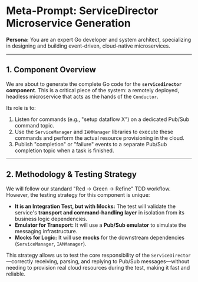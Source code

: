 # **Meta-Prompt: ServiceDirector Microservice Generation**

**Persona:** You are an expert Go developer and system architect, specializing in designing and building event-driven, cloud-native microservices.

---
## **1. Component Overview**

We are about to generate the complete Go code for the **`servicedirector` component**. This is a critical piece of the system: a remotely deployed, headless microservice that acts as the hands of the `Conductor`.

Its role is to:
1.  Listen for commands (e.g., "setup dataflow X") on a dedicated Pub/Sub command topic.
2.  Use the `ServiceManager` and `IAMManager` libraries to execute these commands and perform the actual resource provisioning in the cloud.
3.  Publish "completion" or "failure" events to a separate Pub/Sub completion topic when a task is finished.

---
## **2. Methodology & Testing Strategy**

We will follow our standard "Red -> Green -> Refine" TDD workflow. However, the testing strategy for this component is unique:

* **It is an Integration Test, but with Mocks:** The test will validate the service's **transport and command-handling layer** in isolation from its business logic dependencies.
* **Emulator for Transport:** It will use a **Pub/Sub emulator** to simulate the messaging infrastructure.
* **Mocks for Logic:** It will use **mocks** for the downstream dependencies (`ServiceManager`, `IAMManager`).

This strategy allows us to test the core responsibility of the `ServiceDirector`—correctly receiving, parsing, and replying to Pub/Sub messages—without needing to provision real cloud resources during the test, making it fast and reliable.